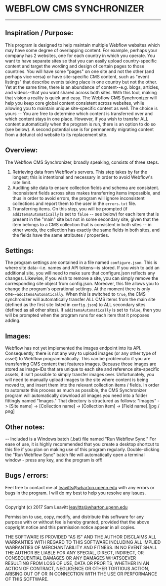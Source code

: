 # WEBFLOW CMS SYNCHRONIZER
---

## Inspiration / Purpose:
This program is designed to help maintain multiple Webflow websites which may have some degree of overlapping content.  For example, perhaps your company has 2 websites, one for each country in which you operate.  You want to have separate sites so that you can easily upload country-specific content and target the wording and design of certain pages to those countries.  You will have some "pages" on one site and not the other (and perhaps vice versa) or have site-specific CMS content, such as "event listings" that describe events taking place in one country but not the other.  Yet at the same time, there is an abundance of content--e.g. blogs, articles, and videos--that you want shared across both sites.  With this tool, making that vision a reality is quick and easy.  The Webflow CMS Synchronizer will help you keep core global content consistent across websites, while allowing you to maintain unique site-specific content as well.  The choice is yours -- You are free to determine which content is transferred over and which content stays in one place.  However, if you wish to transfer ALL content automatically when the program is run, there is an option to do so (see below).  A second potential use is for permanently migrating content from a defunct old website to its replacement site.

## Overview:
The Webflow CMS Synchronizer, broadly speaking, consists of three steps.
1. Retrieving data from Webflow's servers.  This step takes by far the longest; this is intentional and necessary in order to avoid Webflow's rate limit.
2. Auditing site data to ensure collection fields and schema are consistent.  Inconsistent fields across sites makes transferring items impossible, and thus in order to avoid errors, the program will ignore inconsistent collections and report them to the user in the `errors.txt` file.
3. Transferring items.  On this step, you will be prompted (if `addItemsAutomatically` is set to `false` -- see below) for each item that is present in the "main" site but not in some secondary site, given that the item belongs to a CMS collection that is consistent in both sites -- in other words, the collection has exactly the same fields in both sites, and the fields have the same attributes / properties.

## Settings:
The program settings are contained in a file named `configure.json`.  This is where site data--i.e. names and API tokens--is stored.  If you wish to add an additional site, you will need to make sure that configure.json reflects any changes.  Likewise, if you wish to remove a site, you can simply remove the corresponding site object from config.json.  Moreover, this file allows you to change the program's operational settings.  At the moment there is only one--`addItemsAutomatically`.  When this is switched to `true`, the CMS synchronizer will automatically transfer ALL CMS items from the main site (defined as the first site listed in `config.json`) to ALL secondary sites (defined as all other sites).  If `addItemsAutomatically` is set to `false`, then you will be prompted when the program runs for each item that it proposes adding.

## Images:
Webflow has not yet implemented the images endpoint into its API.  Consequently, there is not any way to upload images (or any other type of asset) to Webflow programmatically.  This can be problematic if you are transferring CMS content that features images.  Because those images are stored as image-IDs that are unique to each site and reference site-specific assets, it isn't possible to simply transfer images over.  Unfortunately, you will need to manually upload images to the site where content is being moved to, and insert them into the relevant collection items / fields.  In order to automate this process as much as possible, the CMS Synchronizer program will automatically download all images you need into a folder fittingly named "Images."  That directory is structured as follows: "Images" -> [Site name] -> [Collection name] -> [Collection item] -> [Field name].[jpg / png]

## Other notes:
-- Included is a Windows batch (.bat) file named "Run Webflow Sync."  For ease of use, it is highly recommended that you create a desktop shortcut to this file if you plan on making use of this program regularly.  Double-clicking the "Run Webflow Sync" batch file will automatically open a terminal window - press any key, and the program is off! 

## Bugs / errors:
Feel free to contact me at leavitts@wharton.upenn.edu with any errors or bugs in the program.  I will do my best to help you resolve any issues.


---

Copyright (c) 2017 Sam Leavitt <leavitts@wharton.upenn.edu>

Permission to use, copy, modify, and distribute this software for any purpose with or without fee is hereby granted, provided that the above copyright notice and this permission notice appear in all copies.

THE SOFTWARE IS PROVIDED "AS IS" AND THE AUTHOR DISCLAIMS ALL WARRANTIES WITH REGARD TO THIS SOFTWARE INCLUDING ALL IMPLIED WARRANTIES OF MERCHANTABILITY AND FITNESS. IN NO EVENT SHALL THE AUTHOR BE LIABLE FOR ANY SPECIAL, DIRECT, INDIRECT, OR CONSEQUENTIAL DAMAGES OR ANY DAMAGES WHATSOEVER RESULTING FROM LOSS OF USE, DATA OR PROFITS, WHETHER IN AN ACTION OF CONTRACT, NEGLIGENCE OR OTHER TORTIOUS ACTION, ARISING OUT OF OR IN CONNECTION WITH THE USE OR PERFORMANCE OF THIS SOFTWARE.
